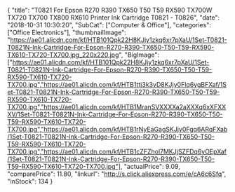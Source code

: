 {
	"title": "T0821 For Epson R270 R390 TX650 T50 T59 RX590 TX700W TX720 TX700 TX800 RX610 Printer Ink Cartridge T0821 - T0826",
	"date": "2018-10-31 10:30:20",
	"SubCat": ["Computer & Office"],
	"categories": ["Office Electronics"],
	"thumbnailImage": "https://ae01.alicdn.com/kf/HTB101Qpk22H8KJjy1zkq6xr7pXaU/1Set-T0821-T0821N-Ink-Cartridge-For-Epson-R270-R390-TX650-T50-T59-RX590-TX610-TX720-TX700.jpg_220x220.jpg",
	"BigImage": ["https://ae01.alicdn.com/kf/HTB101Qpk22H8KJjy1zkq6xr7pXaU/1Set-T0821-T0821N-Ink-Cartridge-For-Epson-R270-R390-TX650-T50-T59-RX590-TX610-TX720-TX700.jpg","https://ae01.alicdn.com/kf/HTB1ttj3k3vD8KJjy0Flq6ygBFXaf/1Set-T0821-T0821N-Ink-Cartridge-For-Epson-R270-R390-TX650-T50-T59-RX590-TX610-TX720-TX700.jpg","https://ae01.alicdn.com/kf/HTB1MranSVXXXXa2aXXXq6xXFXXXV/1Set-T0821-T0821N-Ink-Cartridge-For-Epson-R270-R390-TX650-T50-T59-RX590-TX610-TX720-TX700.jpg","https://ae01.alicdn.com/kf/HTB1rNyEaGagSKJjy0Fgq6ARqFXab/1Set-T0821-T0821N-Ink-Cartridge-For-Epson-R270-R390-TX650-T50-T59-RX590-TX610-TX720-TX700.jpg","https://ae01.alicdn.com/kf/HTB1cZFZhol7MKJjSZFDq6yOEpXaf/1Set-T0821-T0821N-Ink-Cartridge-For-Epson-R270-R390-TX650-T50-T59-RX590-TX610-TX720-TX700.jpg"],
	"actualPrice": 9.09,
	"comparePrice": 11.80,
	"linkurl": "http://s.click.aliexpress.com/e/cA6c6Sfq",
	"inStock": 134
}
